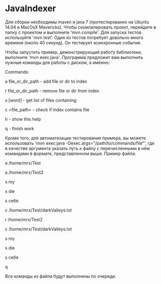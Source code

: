 JavaIndexer
===========

Для сборки необходимы maven и java 7 (протестированно на Ubuntu 14.04 и MacOsX Mavericks).
Чтобы скомпилировать проект, перейдите в папку с проектом и выполните 'mvn compile'.
Для запуска тестов используйте 'mvn test'. Один из тестов потребует довольно много времени (около 40 секунд). Он тестирует асинхронные события.

Чтобы запустить пример, демонстрирующий работу библиотеки, выполните 'mvn exec:java'. Программа предложит вам выполнить нужные команды для работы с диском, а именно:  

Commands:  

a file_or_dir_path - add file or dir to index

r file_or_dir_path - remove file or dir from index

s [word]             - get list of files containing <word>

c <file_path>        - check if index contains file

h                    - show this help

q                    - finish work

Кроме того, для автоматизации тестирования примера, вы можете использовать 'mvn exec:java -Dexec.args="/path/to/commands/file"', где в качестве аргумента указать путь к файлу с перечисленными в нём командами в формате, представленном выше. Пример файла:

a /home/mrx/Test

a /home/mrx/Test2

s my

s die

s себя

c /home/mrx/Test/darkValleys.txt

r /home/mrx/Test2

c /home/mrx/Test/darkValleys.txt

s my

s die

s себя

q

Все команды из файла будут выполнены по очереди.

